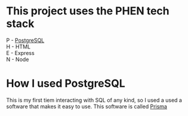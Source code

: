 <h1>This project uses the PHEN tech stack</h1>


<p> P - <a href="https://www.postgresql.org/">PostgreSQL</a> <br>
H - HTML <br>
E - Express <br>
N - Node <br> </p>

<h1>How I used PostgreSQL</h1>

<p>This is my first tiem interacting with SQL of any kind, so I used a used a software that makes it easy to use. This software is called <a href="https://www.prisma.io/">Prisma</a></p>

